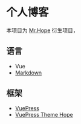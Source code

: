 # 个人博客
本项目为 [Mr.Hope](https://mrhope.site) 衍生项目，

## 语言
- Vue
- [Markdown](https://zh.wikipedia.org/wiki/Markdown)
 
## 框架
- [VuePress](https://vuepress.vuejs.org/zh/)
- [VuePress Theme Hope](https://vuepress-theme-hope.github.io/zh/)
